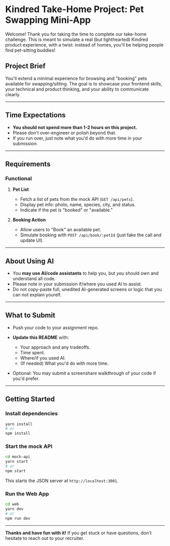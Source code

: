# Kindred Take-Home Project: Pet Swapping Mini-App

Welcome! Thank you for taking the time to complete our take-home challenge.
This is meant to simulate a real (but lighthearted) Kindred product experience, with a twist: instead of homes, you'll be helping people find pet-sitting buddies!

## Project Brief

You'll extend a minimal experience for browsing and "booking" pets available for swapping/sitting. The goal is to showcase your frontend skills, your technical and product thinking, and your ability to communicate clearly.

---

## Time Expectations

- **You should not spend more than 1-2 hours on this project.**
- Please don't over-engineer or polish beyond that.
- If you run over, just note what you'd do with more time in your submission.

---

## Requirements

### **Functional**

1. **Pet List**

   - Fetch a list of pets from the mock API (`GET /api/pets`).
   - Display pet info: photo, name, species, city, and status.
   - Indicate if the pet is "booked" or "available."

2. **Booking Action**

   - Allow users to "Book" an available pet.
   - Simulate booking with `POST /api/book/:petId` (just fake the call and update UI).

---

## About Using AI

- You **may use AI/code assistants** to help you, but _you_ should own and understand all code.
- Please note in your submission if/where you used AI to assist.
- Do not copy-paste full, unedited AI-generated screens or logic that you can not explain yourelf.

---

## What to Submit

- Push your code to your assignment repo.
- **Update this README** with:

  - Your approach and any tradeoffs.
  - Time spent.
  - Where/if you used AI.
  - (If needed) What you'd do with more time.

- Optional: You may submit a screenshare walkthrough of your code if you'd prefer.

---

## Getting Started

### **Install dependencies**

```bash
yarn install
# or
npm install
```

### **Start the mock API**

```bash
cd mock-api
yarn start
# or
npm start
```

This starts the JSON server at `http://localhost:3001`.

### **Run the Web App**

```bash
cd web
yarn dev
# or
npm run dev
```

---

**Thanks and have fun with it!**
If you get stuck or have questions, don't hesitate to reach out to your recruiter.
